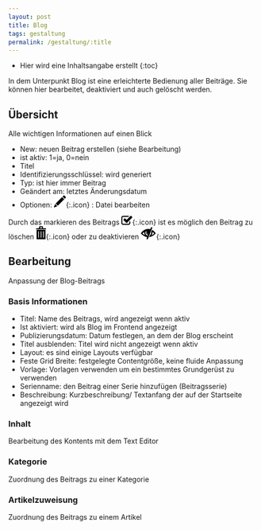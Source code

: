 ```yaml
---
layout: post
title: Blog
tags: gestaltung
permalink: /gestaltung/:title
---
```



+ Hier wird eine Inhaltsangabe erstellt
{:toc}




In dem Unterpunkt Blog ist eine erleichterte Bedienung aller Beiträge. Sie können hier bearbeitet, deaktiviert und auch gelöscht werden.


## Übersicht


Alle wichtigen Informationen auf einen Blick


* New: neuen Beitrag erstellen (siehe Bearbeitung)
* ist aktiv: 1=ja, 0=nein
* Titel
* Identifizierungsschlüssel: wird generiert
* Typ: ist hier immer Beitrag
* Geändert am: letztes Änderungsdatum
* Optionen: ![Stiftsymbol][1]{:.icon} : Datei bearbeiten


Durch das markieren des Beitrags ![Kästchen][2]{:.icon} ist es möglich den Beitrag zu löschen ![Müllsymbol][3]{:.icon} oder zu deaktivieren ![Auge][4]{:.icon}


## Bearbeitung


Anpassung der Blog-Beitrags


### Basis Informationen


* Titel: Name des Beitrags, wird angezeigt wenn aktiv
* Ist aktiviert: wird als Blog im Frontend angezeigt
* Publizierungsdatum: Datum festlegen, an dem der Blog erscheint
* Titel ausblenden: Titel wird nicht angezeigt wenn aktiv
* Layout: es sind einige Layouts verfügbar
* Feste Grid Breite: festgelegte Contentgröße, keine fluide Anpassung
* Vorlage: Vorlagen verwenden um ein bestimmtes Grundgerüst zu verwenden
* Serienname: den Beitrag einer Serie hinzufügen (Beitragsserie)
* Beschreibung: Kurzbeschreibung/ Textanfang der auf der Startseite angezeigt wird


### Inhalt


Bearbeitung des Kontents mit dem Text Editor




 ### Kategorie


Zuordnung des Beitrags zu einer Kategorie


### Artikelzuweisung


Zuordnung des Beitrags zu einem Artikel






[1]: /img/glyphicons/glyphicons-31-pencil.png
[2]: /img/glyphicons/glyphicons-153-check.png
[3]: /img/glyphicons/glyphicons-17-bin.png
[4]: /img/glyphicons/glyphicons-53-eye-close.png
